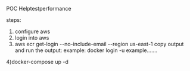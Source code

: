 POC Helptestperformance


steps:

1) configure aws
2) login into aws
3) aws ecr get-login --no-include-email --region us-east-1
copy output and run the output:
example: docker login -u example.......

4)docker-compose up -d
